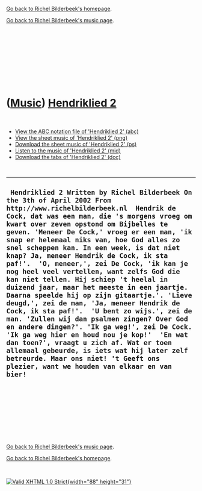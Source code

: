 [Go back to Richel Bilderbeek's homepage](index.htm).

[Go back to Richel Bilderbeek's music page](Music.htm).

 

 

 

 

 

([Music](Music.htm)) [Hendriklied 2](SongHendriklied2.htm)
==========================================================

 

-   [View the ABC notation file of 'Hendriklied 2'
    (abc)](SongHendriklied2.abc)
-   [View the sheet music of 'Hendriklied 2'
    (png)](SongHendriklied2.png)
-   [Download the sheet music of 'Hendriklied 2'
    (ps)](SongHendriklied2.ps)
-   [Listen to the music of 'Hendriklied 2' (mid)](SongHendriklied2.mid)
-   [Download the tabs of 'Hendriklied 2' (doc)](SongHendriklied2.doc)

 

  -----------------------------------------------------------------------------------------------------------------------------------------------------------------------------------------------------------------------------------------------------------------------------------------------------------------------------------------------------------------------------------------------------------------------------------------------------------------------------------------------------------------------------------------------------------------------------------------------------------------------------------------------------------------------------------------------------------------------------------------------------------------------------------------------------------------------------------------------------------------------------------------------------------------------------------------------------------------------------------------------------------------------------------------------------
  ` Hendriklied 2 Written by Richel Bilderbeek On the 3th of April 2002 From http://www.richelbilderbeek.nl  Hendrik de Cock, dat was een man, die 's morgens vroeg om kwart over zeven opstond om Bijbelles te geven. 'Meneer De Cock,' vroeg er een man, 'ik snap er helemaal niks van, hoe God alles zo snel scheppen kan. In een week, is dat niet knap? Ja, meneer Hendrik de Cock, ik sta paf!'.  'O, meneer,', zei De Cock, 'ik kan je nog heel veel vertellen, want zelfs God die kan niet tellen. Hij schiep 't heelal in duizend jaar, maar het meeste in een jaartje. Daarna speelde hij op zijn gitaartje.'. 'Lieve deugd,', zei de man, 'Ja, meneer Hendrik de Cock, ik sta paf!'.  'U bent zo wijs.', zei de man. 'Zullen wij dan psalmen zingen? Over God en andere dingen?'. 'Ik ga weg!', zei De Cock. 'Ik ga weg hier en houd nou je kop!'  'En wat dan toen?', vraagt u zich af. Wat er toen allemaal gebeurde, is iets wat hij later zelf betreurde. Maar ons niet! 't Geeft ons plezier, want we houden van elkaar en van bier!`
  -----------------------------------------------------------------------------------------------------------------------------------------------------------------------------------------------------------------------------------------------------------------------------------------------------------------------------------------------------------------------------------------------------------------------------------------------------------------------------------------------------------------------------------------------------------------------------------------------------------------------------------------------------------------------------------------------------------------------------------------------------------------------------------------------------------------------------------------------------------------------------------------------------------------------------------------------------------------------------------------------------------------------------------------------------

 

 

 

 

 

[Go back to Richel Bilderbeek's music page](Music.htm).

[Go back to Richel Bilderbeek's homepage](index.htm).

 

[![Valid XHTML 1.0 Strict](valid-xhtml10.png){width="88"
height="31"}](http://validator.w3.org/check?uri=referer)

